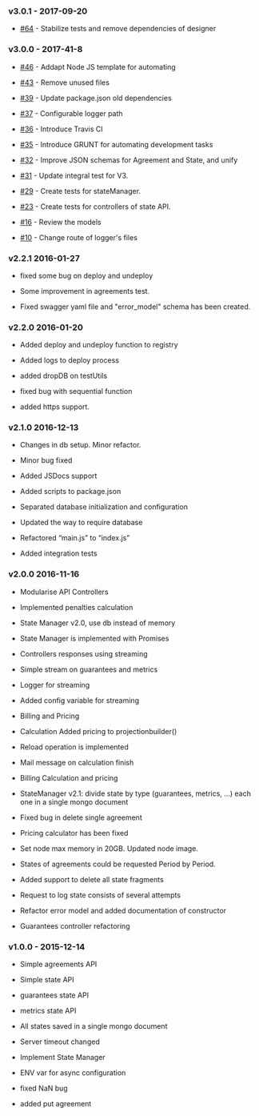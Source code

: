### v3.0.1 - 2017-09-20

- [#64](https://github.com/isa-group/governify-registry/issues/64) - Stabilize tests and remove dependencies of designer

### v3.0.0 - 2017-41-8

- [#46](https://github.com/isa-group/governify-registry/issues/46) - Addapt Node JS template for automating

- [#43](https://github.com/isa-group/governify-registry/issues/43) - Remove unused files

- [#39](https://github.com/isa-group/governify-registry/issues/39) - Update package.json old dependencies

- [#37](https://github.com/isa-group/governify-registry/pull/37) - Configurable logger path

- [#36](https://github.com/isa-group/governify-registry/issues/36) - Introduce Travis CI 

- [#35](https://github.com/isa-group/governify-registry/issues/35) - Introduce GRUNT for automating development tasks

- [#32](https://github.com/isa-group/governify-registry/issues/32) - Improve JSON schemas for Agreement and State, and unify

- [#31](https://github.com/isa-group/governify-registry/issues/31) - Update integral test for V3.

- [#29](https://github.com/isa-group/governify-registry/issues/29) - Create tests for stateManager.

- [#23](https://github.com/isa-group/governify-registry/issues/23) - Create tests for controllers of state API.

- [#16](https://github.com/isa-group/governify-registry/issues/16) - Review the models 

- [#10](https://github.com/isa-group/governify-registry/issues/10) - Change route of logger's files

### v2.2.1 2016-01-27

- fixed some bug on deploy and undeploy

- Some improvement in agreements test.

- Fixed swagger yaml file and "error_model" schema has been created.


### v2.2.0 2016-01-20

- Added deploy and undeploy function to registry

- Added logs to deploy process

- added dropDB on testUtils

- fixed bug with sequential function

- added https support.

### v2.1.0 2016-12-13

- Changes in db setup. Minor refactor.

- Minor bug fixed

- Added JSDocs support

- Added scripts to package.json 

- Separated database initialization and configuration

- Updated the way to require database

- Refactored “main.js” to “index.js”

- Added integration tests

### v2.0.0 2016-11-16

- Modularise API Controllers 

- Implemented penalties calculation

- State Manager v2.0, use db instead of memory

- State Manager is implemented with Promises

- Controllers responses using streaming

- Simple stream on guarantees and metrics

- Logger for streaming

- Added config variable for streaming

- Billing and Pricing

- Calculation Added pricing to projectionbuilder()

- Reload operation is implemented

- Mail message on calculation finish

- Billing Calculation and pricing

- StateManager v2.1: divide state by type (guarantees, metrics, …) each one in a single mongo document

- Fixed bug in delete single agreement

- Pricing calculator has been fixed

- Set node max memory in 20GB. Updated node image.

- States of agreements could be requested Period by Period.

- Added support to delete all state fragments

- Request to log state consists of several attempts

- Refactor error model and added documentation of constructor

- Guarantees controller refactoring

### v1.0.0 - 2015-12-14

- Simple agreements API

- Simple state API

- guarantees state API

- metrics state API

- All states saved in a single mongo document

- Server timeout changed

- Implement State Manager

- ENV var for async configuration

- fixed NaN bug

- added put agreement
